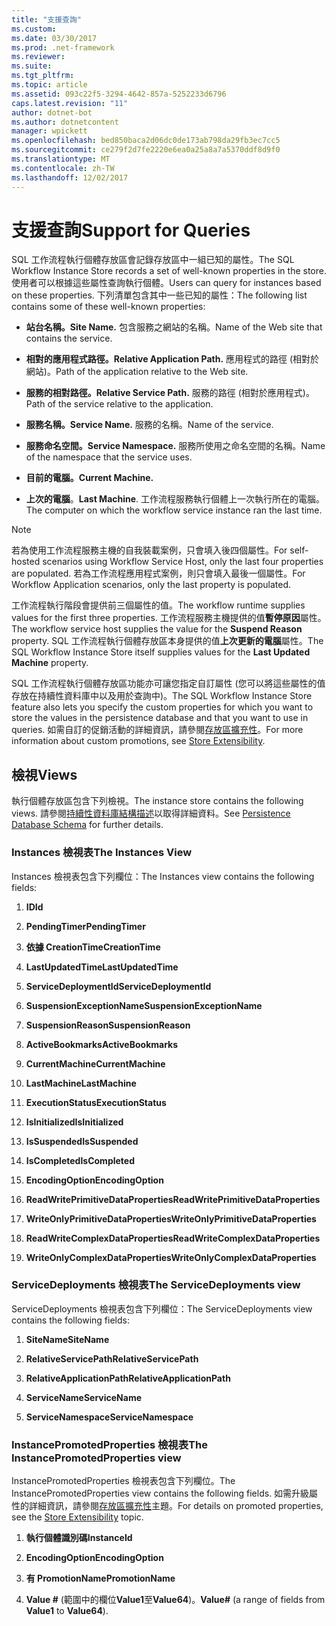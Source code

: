 ```yaml
---
title: "支援查詢"
ms.custom: 
ms.date: 03/30/2017
ms.prod: .net-framework
ms.reviewer: 
ms.suite: 
ms.tgt_pltfrm: 
ms.topic: article
ms.assetid: 093c22f5-3294-4642-857a-5252233d6796
caps.latest.revision: "11"
author: dotnet-bot
ms.author: dotnetcontent
manager: wpickett
ms.openlocfilehash: bed850baca2d06dc0de173ab798da29fb3ec7cc5
ms.sourcegitcommit: ce279f2d7fe2220e6ea0a25a8a7a5370ddf8d9f0
ms.translationtype: MT
ms.contentlocale: zh-TW
ms.lasthandoff: 12/02/2017
---
```

# <a name="support-for-queries"></a><span data-ttu-id="ba4ad-102">支援查詢</span><span class="sxs-lookup"><span data-stu-id="ba4ad-102">Support for Queries</span></span>
<span data-ttu-id="ba4ad-103">SQL 工作流程執行個體存放區會記錄存放區中一組已知的屬性。</span><span class="sxs-lookup"><span data-stu-id="ba4ad-103">The SQL Workflow Instance Store records a set of well-known properties in the store.</span></span> <span data-ttu-id="ba4ad-104">使用者可以根據這些屬性查詢執行個體。</span><span class="sxs-lookup"><span data-stu-id="ba4ad-104">Users can query for instances based on these properties.</span></span> <span data-ttu-id="ba4ad-105">下列清單包含其中一些已知的屬性：</span><span class="sxs-lookup"><span data-stu-id="ba4ad-105">The following list contains some of these well-known properties:</span></span>  
  
-   <span data-ttu-id="ba4ad-106">**站台名稱。**</span><span class="sxs-lookup"><span data-stu-id="ba4ad-106">**Site Name.**</span></span> <span data-ttu-id="ba4ad-107">包含服務之網站的名稱。</span><span class="sxs-lookup"><span data-stu-id="ba4ad-107">Name of the Web site that contains the service.</span></span>  
  
-   <span data-ttu-id="ba4ad-108">**相對的應用程式路徑。**</span><span class="sxs-lookup"><span data-stu-id="ba4ad-108">**Relative Application Path.**</span></span> <span data-ttu-id="ba4ad-109">應用程式的路徑 (相對於網站)。</span><span class="sxs-lookup"><span data-stu-id="ba4ad-109">Path of the application relative to the Web site.</span></span>  
  
-   <span data-ttu-id="ba4ad-110">**服務的相對路徑。**</span><span class="sxs-lookup"><span data-stu-id="ba4ad-110">**Relative Service Path.**</span></span> <span data-ttu-id="ba4ad-111">服務的路徑 (相對於應用程式)。</span><span class="sxs-lookup"><span data-stu-id="ba4ad-111">Path of the service relative to the application.</span></span>  
  
-   <span data-ttu-id="ba4ad-112">**服務名稱。**</span><span class="sxs-lookup"><span data-stu-id="ba4ad-112">**Service Name.**</span></span> <span data-ttu-id="ba4ad-113">服務的名稱。</span><span class="sxs-lookup"><span data-stu-id="ba4ad-113">Name of the service.</span></span>  
  
-   <span data-ttu-id="ba4ad-114">**服務命名空間。**</span><span class="sxs-lookup"><span data-stu-id="ba4ad-114">**Service Namespace.**</span></span> <span data-ttu-id="ba4ad-115">服務所使用之命名空間的名稱。</span><span class="sxs-lookup"><span data-stu-id="ba4ad-115">Name of the namespace that the service uses.</span></span>  
  
-   <span data-ttu-id="ba4ad-116">**目前的電腦。**</span><span class="sxs-lookup"><span data-stu-id="ba4ad-116">**Current Machine.**</span></span>  
  
-   <span data-ttu-id="ba4ad-117">**上次的電腦**。</span><span class="sxs-lookup"><span data-stu-id="ba4ad-117">**Last Machine**.</span></span> <span data-ttu-id="ba4ad-118">工作流程服務執行個體上一次執行所在的電腦。</span><span class="sxs-lookup"><span data-stu-id="ba4ad-118">The computer on which the workflow service instance ran the last time.</span></span>  
  
> [!NOTE]
>  <span data-ttu-id="ba4ad-119">若為使用工作流程服務主機的自我裝載案例，只會填入後四個屬性。</span><span class="sxs-lookup"><span data-stu-id="ba4ad-119">For self-hosted scenarios using Workflow Service Host, only the last four properties are populated.</span></span> <span data-ttu-id="ba4ad-120">若為工作流程應用程式案例，則只會填入最後一個屬性。</span><span class="sxs-lookup"><span data-stu-id="ba4ad-120">For Workflow Application scenarios, only the last property is populated.</span></span>  
  
 <span data-ttu-id="ba4ad-121">工作流程執行階段會提供前三個屬性的值。</span><span class="sxs-lookup"><span data-stu-id="ba4ad-121">The workflow runtime supplies values for the first three properties.</span></span> <span data-ttu-id="ba4ad-122">工作流程服務主機提供的值**暫停原因**屬性。</span><span class="sxs-lookup"><span data-stu-id="ba4ad-122">The workflow service host supplies the value for the **Suspend Reason** property.</span></span> <span data-ttu-id="ba4ad-123">SQL 工作流程執行個體存放區本身提供的值**上次更新的電腦**屬性。</span><span class="sxs-lookup"><span data-stu-id="ba4ad-123">The SQL Workflow Instance Store itself supplies values for the **Last Updated Machine** property.</span></span>  
  
 <span data-ttu-id="ba4ad-124">SQL 工作流程執行個體存放區功能亦可讓您指定自訂屬性 (您可以將這些屬性的值存放在持續性資料庫中以及用於查詢中)。</span><span class="sxs-lookup"><span data-stu-id="ba4ad-124">The SQL Workflow Instance Store feature also lets you specify the custom properties for which you want to store the values in the persistence database and that you want to use in queries.</span></span> <span data-ttu-id="ba4ad-125">如需自訂的促銷活動的詳細資訊，請參閱[存放區擴充性](../../../docs/framework/windows-workflow-foundation/store-extensibility.md)。</span><span class="sxs-lookup"><span data-stu-id="ba4ad-125">For more information about custom promotions, see [Store Extensibility](../../../docs/framework/windows-workflow-foundation/store-extensibility.md).</span></span>  
  
## <a name="views"></a><span data-ttu-id="ba4ad-126">檢視</span><span class="sxs-lookup"><span data-stu-id="ba4ad-126">Views</span></span>  
 <span data-ttu-id="ba4ad-127">執行個體存放區包含下列檢視。</span><span class="sxs-lookup"><span data-stu-id="ba4ad-127">The instance store contains the following views.</span></span> <span data-ttu-id="ba4ad-128">請參閱[持續性資料庫結構描述](../../../docs/framework/windows-workflow-foundation/persistence-database-schema.md)以取得詳細資料。</span><span class="sxs-lookup"><span data-stu-id="ba4ad-128">See [Persistence Database Schema](../../../docs/framework/windows-workflow-foundation/persistence-database-schema.md) for further details.</span></span>  
  
### <a name="the-instances-view"></a><span data-ttu-id="ba4ad-129">Instances 檢視表</span><span class="sxs-lookup"><span data-stu-id="ba4ad-129">The Instances View</span></span>  
 <span data-ttu-id="ba4ad-130">Instances 檢視表包含下列欄位：</span><span class="sxs-lookup"><span data-stu-id="ba4ad-130">The Instances view contains the following fields:</span></span>  
  
1.  <span data-ttu-id="ba4ad-131">**ID**</span><span class="sxs-lookup"><span data-stu-id="ba4ad-131">**Id**</span></span>  
  
2.  <span data-ttu-id="ba4ad-132">**PendingTimer**</span><span class="sxs-lookup"><span data-stu-id="ba4ad-132">**PendingTimer**</span></span>  
  
3.  <span data-ttu-id="ba4ad-133">**依據 CreationTime**</span><span class="sxs-lookup"><span data-stu-id="ba4ad-133">**CreationTime**</span></span>  
  
4.  <span data-ttu-id="ba4ad-134">**LastUpdatedTime**</span><span class="sxs-lookup"><span data-stu-id="ba4ad-134">**LastUpdatedTime**</span></span>  
  
5.  <span data-ttu-id="ba4ad-135">**ServiceDeploymentId**</span><span class="sxs-lookup"><span data-stu-id="ba4ad-135">**ServiceDeploymentId**</span></span>  
  
6.  <span data-ttu-id="ba4ad-136">**SuspensionExceptionName**</span><span class="sxs-lookup"><span data-stu-id="ba4ad-136">**SuspensionExceptionName**</span></span>  
  
7.  <span data-ttu-id="ba4ad-137">**SuspensionReason**</span><span class="sxs-lookup"><span data-stu-id="ba4ad-137">**SuspensionReason**</span></span>  
  
8.  <span data-ttu-id="ba4ad-138">**ActiveBookmarks**</span><span class="sxs-lookup"><span data-stu-id="ba4ad-138">**ActiveBookmarks**</span></span>  
  
9. <span data-ttu-id="ba4ad-139">**CurrentMachine**</span><span class="sxs-lookup"><span data-stu-id="ba4ad-139">**CurrentMachine**</span></span>  
  
10. <span data-ttu-id="ba4ad-140">**LastMachine**</span><span class="sxs-lookup"><span data-stu-id="ba4ad-140">**LastMachine**</span></span>  
  
11. <span data-ttu-id="ba4ad-141">**ExecutionStatus**</span><span class="sxs-lookup"><span data-stu-id="ba4ad-141">**ExecutionStatus**</span></span>  
  
12. <span data-ttu-id="ba4ad-142">**IsInitialized**</span><span class="sxs-lookup"><span data-stu-id="ba4ad-142">**IsInitialized**</span></span>  
  
13. <span data-ttu-id="ba4ad-143">**IsSuspended**</span><span class="sxs-lookup"><span data-stu-id="ba4ad-143">**IsSuspended**</span></span>  
  
14. <span data-ttu-id="ba4ad-144">**IsCompleted**</span><span class="sxs-lookup"><span data-stu-id="ba4ad-144">**IsCompleted**</span></span>  
  
15. <span data-ttu-id="ba4ad-145">**EncodingOption**</span><span class="sxs-lookup"><span data-stu-id="ba4ad-145">**EncodingOption**</span></span>  
  
16. <span data-ttu-id="ba4ad-146">**ReadWritePrimitiveDataProperties**</span><span class="sxs-lookup"><span data-stu-id="ba4ad-146">**ReadWritePrimitiveDataProperties**</span></span>  
  
17. <span data-ttu-id="ba4ad-147">**WriteOnlyPrimitiveDataProperties**</span><span class="sxs-lookup"><span data-stu-id="ba4ad-147">**WriteOnlyPrimitiveDataProperties**</span></span>  
  
18. <span data-ttu-id="ba4ad-148">**ReadWriteComplexDataProperties**</span><span class="sxs-lookup"><span data-stu-id="ba4ad-148">**ReadWriteComplexDataProperties**</span></span>  
  
19. <span data-ttu-id="ba4ad-149">**WriteOnlyComplexDataProperties**</span><span class="sxs-lookup"><span data-stu-id="ba4ad-149">**WriteOnlyComplexDataProperties**</span></span>  
  
### <a name="the-servicedeployments-view"></a><span data-ttu-id="ba4ad-150">ServiceDeployments 檢視表</span><span class="sxs-lookup"><span data-stu-id="ba4ad-150">The ServiceDeployments view</span></span>  
 <span data-ttu-id="ba4ad-151">ServiceDeployments 檢視表包含下列欄位：</span><span class="sxs-lookup"><span data-stu-id="ba4ad-151">The ServiceDeployments view contains the following fields:</span></span>  
  
1.  <span data-ttu-id="ba4ad-152">**SiteName**</span><span class="sxs-lookup"><span data-stu-id="ba4ad-152">**SiteName**</span></span>  
  
2.  <span data-ttu-id="ba4ad-153">**RelativeServicePath**</span><span class="sxs-lookup"><span data-stu-id="ba4ad-153">**RelativeServicePath**</span></span>  
  
3.  <span data-ttu-id="ba4ad-154">**RelativeApplicationPath**</span><span class="sxs-lookup"><span data-stu-id="ba4ad-154">**RelativeApplicationPath**</span></span>  
  
4.  <span data-ttu-id="ba4ad-155">**ServiceName**</span><span class="sxs-lookup"><span data-stu-id="ba4ad-155">**ServiceName**</span></span>  
  
5.  <span data-ttu-id="ba4ad-156">**ServiceNamespace**</span><span class="sxs-lookup"><span data-stu-id="ba4ad-156">**ServiceNamespace**</span></span>  
  
### <a name="the-instancepromotedproperties-view"></a><span data-ttu-id="ba4ad-157">InstancePromotedProperties 檢視表</span><span class="sxs-lookup"><span data-stu-id="ba4ad-157">The InstancePromotedProperties view</span></span>  
 <span data-ttu-id="ba4ad-158">InstancePromotedProperties 檢視表包含下列欄位。</span><span class="sxs-lookup"><span data-stu-id="ba4ad-158">The InstancePromotedProperties view contains the following fields.</span></span> <span data-ttu-id="ba4ad-159">如需升級屬性的詳細資訊，請參閱[存放區擴充性](../../../docs/framework/windows-workflow-foundation/store-extensibility.md)主題。</span><span class="sxs-lookup"><span data-stu-id="ba4ad-159">For details on promoted properties, see the [Store Extensibility](../../../docs/framework/windows-workflow-foundation/store-extensibility.md) topic.</span></span>  
  
1.  <span data-ttu-id="ba4ad-160">**執行個體識別碼**</span><span class="sxs-lookup"><span data-stu-id="ba4ad-160">**InstanceId**</span></span>  
  
2.  <span data-ttu-id="ba4ad-161">**EncodingOption**</span><span class="sxs-lookup"><span data-stu-id="ba4ad-161">**EncodingOption**</span></span>  
  
3.  <span data-ttu-id="ba4ad-162">**有 PromotionName**</span><span class="sxs-lookup"><span data-stu-id="ba4ad-162">**PromotionName**</span></span>  
  
4.  <span data-ttu-id="ba4ad-163">**Value #** (範圍中的欄位**Value1**至**Value64**)。</span><span class="sxs-lookup"><span data-stu-id="ba4ad-163">**Value#** (a range of fields from **Value1** to **Value64**).</span></span>
